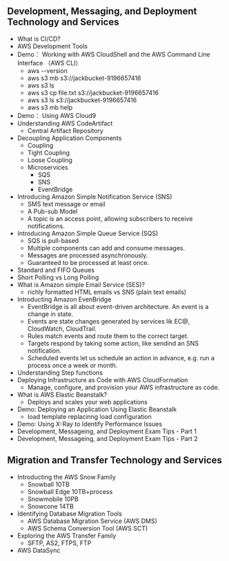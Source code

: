 ## Development, Messaging, and Deployment Technology and Services
  - What is CI/CD?
  - AWS Development Tools
  - Demo： Working with AWS CloudShell and the AWS Command Line Interface （AWS CLI）
    - aws --version
    - aws s3 mb s3://jackbucket-9196657416
    - aws s3 ls
    - aws s3 cp file.txt s3://jackbucket-9196657416
    - aws s3 ls s3://jackbucket-9196657416
    - aws s3 mb help
  - Demo： Using AWS Cloud9
  - Understanding AWS CodeArtifact
    - Central Artifact Repository
  - Decoupling Application Components
    - Coupling
    - Tight Coupling
    - Loose Coupling
    - Microservices
      - SQS
      - SNS
      - EventBridge
  - Introducing Amazon Simple Notification Service (SNS)
    - SMS text message or email
    - A Pub-sub Model
    - A topic is an access point, allowing subscribers to receive notifications.
  - Introducing Amazon Simple Queue Service (SQS)
    - SQS is pull-based
    - Multiple components can add and consume messages.
    - Messages are processed asynchronously.
    - Guaranteed to be processed at least once.
  - Standard and FIFO Queues
  - Short Polling vs Long Polling 
  - What is Amazon simple Email Service (SES)?
    - richly formatted HTML emails vs SNS (plain text emails)
  - Introducting Amazon EvenBridge
    - EventBridge is all about event-driven architecture. An event is a change in state.
    - Events are state changes generated by services lik EC@, CloudWatch, CloudTrail.
    - Rules match events and route them to the correct target.
    - Targets respond by taking some action, like sendind an SNS notification.
    - Scheduled events let us schedule an action in advance, e.g. run a process once a week or month.
  - Understanding Step functions
  - Deploying Infrastructure as Code with AWS CloudFormation
    - Manage, configure, and provision your AWS infrastructure as code.
  - What is AWS Elastic Beanstalk?
    - Deploys and scales your web applications
  - Demo: Deploying an Application Using Elastic Beanstalk
    - load template replacinng load configuration
  - Demo: Using X-Ray to Identify Performance Issues
  - Development, Messageing, and Deployment Exam Tips - Part 1
  - Development, Messageing, and Deployment Exam Tips - Part 2
## Migration and Transfer Technology and Services
  - Introducting the AWS Snow Family
    - Snowball 10TB
    - Snowball Edge 10TB+process
    - Snowmobile 10PB
    - Snowcone 14TB
  - Identifying Database Migration Tools
    - AWS Database Migration Service (AWS DMS)
    - AWS Schema Conversion Tool (AWS SCT)
  - Exploring the AWS Transfer Family
    - SFTP, AS2, FTPS, FTP
  - AWS DataSync
  
